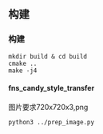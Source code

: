 
## 构建

### 构建
```
mkdir build & cd build
cmake ..
make -j4
```

#### fns_candy_style_transfer
图片要求720x720x3,png
```
python3 ../prep_image.py
```
